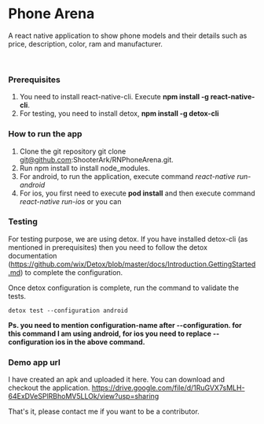 # Phone Arena
A react native application to show phone models and their details such as price, description, color, ram and manufacturer.

<br />

### Prerequisites
1.	You need to install react-native-cli. Execute <b>npm install -g react-native-cli</b>.
2.	For testing, you need to install detox, <b>npm install -g detox-cli</b>

### How to run the app
1.	Clone the git repository git clone git@github.com:ShooterArk/RNPhoneArena.git.
2.	Run npm install to install node_modules.
3.	For android, to run the application, execute command <i>react-native run-android</i>
4.	For ios, you first need to execute <b>pod install</b> and then execute command <i>react-native run-ios</i> or you can

### Testing
For testing purpose, we are using detox. If you have installed detox-cli (as mentioned in prerequisites) then you need to follow the detox documentation (https://github.com/wix/Detox/blob/master/docs/Introduction.GettingStarted.md) to complete the configuration.

Once detox configuration is complete, run the command to validate the tests.

	detox test --configuration android

<b>Ps. you need to mention configuration-name after --configuration. for this command I am using android, for ios you need to replace --configuration ios in the above command.</b>

### Demo app url
I have created an apk and uploaded it here. You can download and checkout the application.
https://drive.google.com/file/d/1RuGVX7sMLH-64ExDVeSPlRBhoMV5LLOk/view?usp=sharing

That's it, please contact me if you want to be a contributor. 
